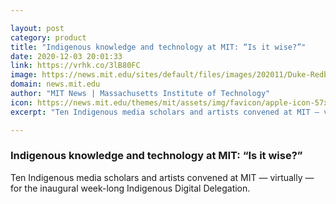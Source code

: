 ```yaml
---

layout: post
category: product
title: "Indigenous knowledge and technology at MIT: “Is it wise?”"
date: 2020-12-03 20:01:33
link: https://vrhk.co/3lB80FC
image: https://news.mit.edu/sites/default/files/images/202011/Duke-Redbird.png
domain: news.mit.edu
author: "MIT News | Massachusetts Institute of Technology"
icon: https://news.mit.edu/themes/mit/assets/img/favicon/apple-icon-57x57.png
excerpt: "Ten Indigenous media scholars and artists convened at MIT — virtually — for the inaugural week-long Indigenous Digital Delegation."

---
```


### Indigenous knowledge and technology at MIT: “Is it wise?”

Ten Indigenous media scholars and artists convened at MIT — virtually — for the inaugural week-long Indigenous Digital Delegation.